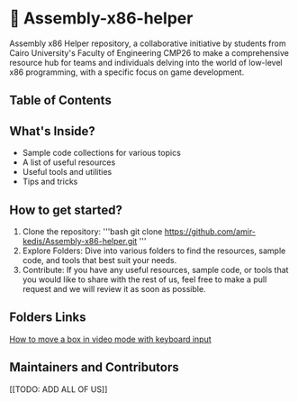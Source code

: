 # 🚀 Assembly-x86-helper

Assembly x86 Helper repository, a collaborative initiative by students from Cairo University's Faculty of Engineering CMP26 to make a comprehensive resource hub for teams and individuals delving into the world of low-level x86 programming, with a specific focus on game development.

## Table of Contents

## What's Inside?

- Sample code collections for various topics
- A list of useful resources
- Useful tools and utilities
- Tips and tricks

## How to get started?

1. Clone the repository:
   '''bash
   git clone https://github.com/amir-kedis/Assembly-x86-helper.git
   '''
2. Explore Folders: Dive into various folders to find the resources, sample code, and tools that best suit your needs.
3. Contribute: If you have any useful resources, sample code, or tools that you would like to share with the rest of us, feel free to make a pull request and we will review it as soon as possible.

## Folders Links

[How to move a box in video mode with keyboard input](./moving-box-with-keyboard-input/README.md)

## Maintainers and Contributors

[[TODO: ADD ALL OF US]]
